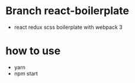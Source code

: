 # Branch react-boilerplate

- react redux scss boilerplate with webpack 3

# how to use

- yarn
- npm start
